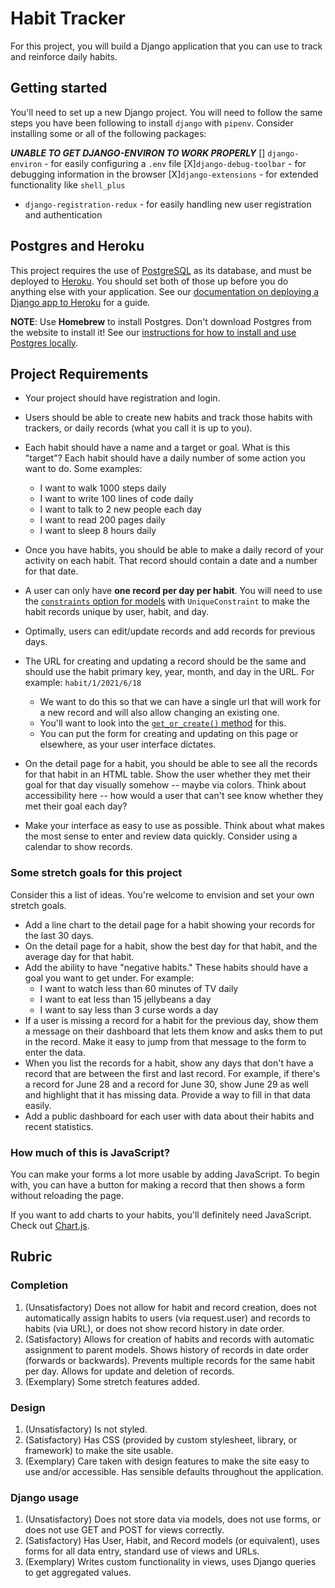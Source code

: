 # Habit Tracker

For this project, you will build a Django application that you can use to track and reinforce daily habits.

## Getting started

You'll need to set up a new Django project. You will need to follow the same steps you have been following to install `django` with `pipenv`. Consider installing some or all of the following packages:

***UNABLE TO GET DJANGO-ENVIRON TO WORK PROPERLY***
[] `django-environ` - for easily configuring a `.env` file
[X]`django-debug-toolbar` - for debugging information in the browser
[X]`django-extensions` - for extended functionality like `shell_plus`
- `django-registration-redux` - for easily handling new user registration and authentication

## Postgres and Heroku

This project requires the use of [PostgreSQL](https://www.postgresql.org/docs/current/index.html) as its database, and must be deployed to [Heroku](https://www.heroku.com/). You should set both of those up before you do anything else with your application. See our [documentation on deploying a Django app to Heroku](https://momentumlearn.notion.site/Deploying-a-Django-App-to-Heroku-81488333c03445539bfc7eb3c1691ed0) for a guide.

**NOTE**: Use **Homebrew** to install Postgres. Don't download Postgres from the website to install it!  See our [instructions for how to install and use Postgres locally](https://momentumlearn.notion.site/Using-Postgres-Locally-6d24cd1ea8854eabb875023d6696fba9).

## Project Requirements

- Your project should have registration and login.
- Users should be able to create new habits and track those habits with trackers, or daily records (what you call it is up to you).
- Each habit should have a name and a target or goal. What is this "target"? Each habit should have a daily number of some action you want to do. Some examples:
    - I want to walk 1000 steps daily
    - I want to write 100 lines of code daily
    - I want to talk to 2 new people each day
    - I want to read 200 pages daily
    - I want to sleep 8 hours daily
- Once you have habits, you should be able to make a daily record of your activity on each habit. That record should contain a date and a number for that date.
- A user can only have **one record per day per habit**. You will need to use the [`constraints` option for models](https://docs.djangoproject.com/en/4.0/ref/models/constraints/) with `UniqueConstraint` to make the habit records unique by user, habit, and day.
- Optimally, users can edit/update records and add records for previous days.
- The URL for creating and updating a record should be the same and should use the habit primary key, year, month, and day in the URL. For example: `habit/1/2021/6/18`
    - We want to do this so that we can have a single url that will work for a new record and will also allow changing an existing one.
    - You'll want to look into the [`get_or_create()` method](https://docs.djangoproject.com/en/4.0/ref/models/querysets/#django.db.models.query.QuerySet.get_or_create) for this.
    - You can put the form for creating and updating on this page or elsewhere, as your user interface dictates.

- On the detail page for a habit, you should be able to see all the records for that habit in an HTML table. Show the user whether they met their goal for that day visually somehow -- maybe via colors. Think about accessibility here -- how would a user that can't see know whether they met their goal each day?
- Make your interface as easy to use as possible. Think about what makes the most sense to enter and review data quickly. Consider using a calendar to show records.

### Some stretch goals for this project

Consider this a list of ideas. You're welcome to envision and set your own stretch goals.

- Add a line chart to the detail page for a habit showing your records for the last 30 days.
- On the detail page for a habit, show the best day for that habit, and the average day for that habit.
- Add the ability to have "negative habits." These habits should have a goal you want to get under. For example:
    - I want to watch less than 60 minutes of TV daily
    - I want to eat less than 15 jellybeans a day
    - I want to say less than 3 curse words a day
- If a user is missing a record for a habit for the previous day, show them a message on their dashboard that lets them know and asks them to put in the record. Make it easy to jump from that message to the form to enter the data.
- When you list the records for a habit, show any days that don't have a record that are between the first and last record. For example, if there's a record for June 28 and a record for June 30, show June 29 as well and highlight that it has missing data. Provide a way to fill in that data easily.
- Add a public dashboard for each user with data about their habits and recent statistics.

### How much of this is JavaScript?

You can make your forms a lot more usable by adding JavaScript. To begin with, you can have a button for making a record that then shows a form without reloading the page.

If you want to add charts to your habits, you'll definitely need JavaScript. Check out [Chart.js](https://www.chartjs.org/).

## Rubric

### Completion

1. (Unsatisfactory) Does not allow for habit and record creation, does not automatically assign habits to users (via request.user) and records to habits (via URL), or does not show record history in date order.
2. (Satisfactory) Allows for creation of habits and records with automatic assignment to parent models. Shows history of records in date order (forwards or backwards). Prevents multiple records for the same habit per day. Allows for update and deletion of records.
3. (Exemplary) Some stretch features added.

### Design

1. (Unsatisfactory) Is not styled.
2. (Satisfactory) Has CSS (provided by custom stylesheet, library, or framework) to make the site usable.
3. (Exemplary) Care taken with design features to make the site easy to use and/or accessible. Has sensible defaults throughout the application.

### Django usage

1. (Unsatisfactory) Does not store data via models, does not use forms, or does not use GET and POST for views correctly.
2. (Satisfactory) Has User, Habit, and Record models (or equivalent), uses forms for all data entry, standard use of views and URLs.
3. (Exemplary) Writes custom functionality in views, uses Django queries to get aggregated values.
